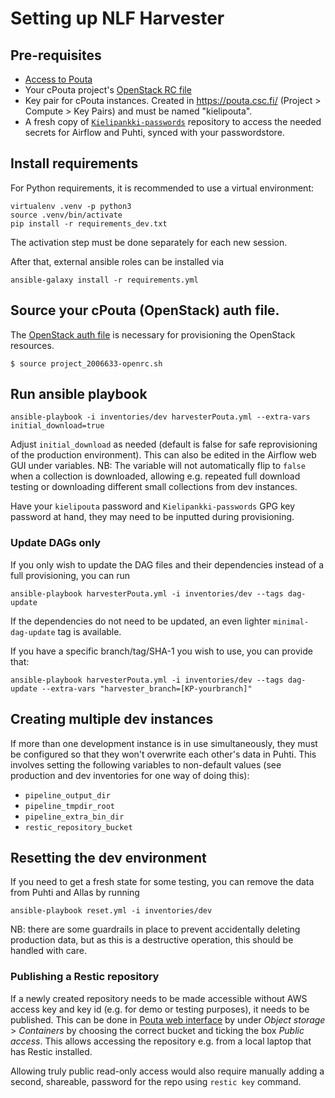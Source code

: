 # Setting up NLF Harvester

## Pre-requisites

- [Access to Pouta](https://docs.csc.fi/accounts/how-to-add-service-access-for-project/)
- Your cPouta project's [OpenStack RC file](https://docs.csc.fi/cloud/pouta/install-client/#configure-your-terminal-environment-for-openstack)
- Key pair for cPouta instances. Created in https://pouta.csc.fi/ (Project > Compute > Key Pairs) and must be named "kielipouta".
- A fresh copy of [`Kielipankki-passwords`](https://github.com/CSCfi/Kielipankki-passwords) repository to access the needed secrets for Airflow and Puhti, synced with your passwordstore.


## Install requirements
For Python requirements, it is recommended to use a virtual environment:
```
virtualenv .venv -p python3
source .venv/bin/activate
pip install -r requirements_dev.txt
```

The activation step must be done separately for each new session.

After that, external ansible roles can be installed via
```
ansible-galaxy install -r requirements.yml
```

## Source your cPouta (OpenStack) auth file.

The [OpenStack auth file](https://docs.csc.fi/#cloud/pouta/install-client/#configure-your-terminal-environment-for-openstack) is necessary for provisioning the OpenStack resources.

```
$ source project_2006633-openrc.sh
```

## Run ansible playbook

```
ansible-playbook -i inventories/dev harvesterPouta.yml --extra-vars initial_download=true
```

Adjust `initial_download` as needed (default is false for safe reprovisioning of the production environment). This can also be edited in the Airflow web GUI under variables. NB: The variable will not automatically flip to `false` when a collection is downloaded, allowing e.g. repeated full download testing or downloading different small collections from dev instances.

Have your `kielipouta` password and `Kielipankki-passwords` GPG key password at hand, they may need to be inputted during provisioning.

### Update DAGs only

If you only wish to update the DAG files and their dependencies instead of a
full provisioning, you can run
```
ansible-playbook harvesterPouta.yml -i inventories/dev --tags dag-update
```
If the dependencies do not need to be updated, an even lighter
`minimal-dag-update` tag is available.


If you have a specific branch/tag/SHA-1 you wish to use, you can provide that:

```
ansible-playbook harvesterPouta.yml -i inventories/dev --tags dag-update --extra-vars "harvester_branch=[KP-yourbranch]"
```

## Creating multiple dev instances

If more than one development instance is in use simultaneously, they must be configured so that they won't overwrite each other's data in Puhti. This involves setting the following variables to non-default values (see production and dev inventories for one way of doing this):
- `pipeline_output_dir`
- `pipeline_tmpdir_root`
- `pipeline_extra_bin_dir`
- `restic_repository_bucket`


## Resetting the dev environment

If you need to get a fresh state for some testing, you can remove the data from Puhti and Allas by running
```
ansible-playbook reset.yml -i inventories/dev
```

NB: there are some guardrails in place to prevent accidentally deleting production data, but as this is a destructive operation, this should be handled with care.


### Publishing a Restic repository

If a newly created repository needs to be made accessible without AWS access key and key id (e.g. for demo or testing purposes), it needs to be published. This can be done in [Pouta web interface](https://pouta.csc.fi) by under _Object storage_ > _Containers_ by choosing the correct bucket and ticking the box _Public access_. This allows accessing the repository e.g. from a local laptop that has Restic installed.

Allowing truly public read-only access would also require manually adding a second, shareable, password for the repo using `restic key` command.
